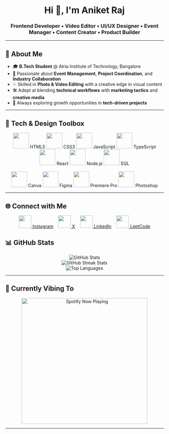 <!-- Profile Header -->
<h1 align="center">Hi 👋, I'm Aniket Raj</h1>
<h3 align="center">Frontend Developer • Video Editor • UI/UX Designer • Event Manager • Content Creator • Product Builder</h3>

---

## 🚀 About Me  

- 🎓 **B.Tech Student** @ Atria Institute of Technology, Bangalore  
- 🎯 Passionate about **Event Management**, **Project Coordination**, and **Industry Collaboration**  
- ✨ Skilled in **Photo & Video Editing** with a creative edge in visual content  
- 🛠️ Adept at blending **technical workflows** with **marketing tactics** and **creative media**  
- 🌱 Always exploring growth opportunities in **tech-driven projects**  

---

## 🧰 Tech & Design Toolbox
<p align="center">
  <!-- Languages & Frameworks -->
  <img src="https://cdn.jsdelivr.net/gh/devicons/devicon/icons/html5/html5-original.svg" width="50"/> HTML5
  <img src="https://cdn.jsdelivr.net/gh/devicons/devicon/icons/css3/css3-original.svg" width="50"/> CSS3
  <img src="https://cdn.jsdelivr.net/gh/devicons/devicon/icons/javascript/javascript-original.svg" width="50"/> JavaScript
  <img src="https://cdn.jsdelivr.net/gh/devicons/devicon/icons/typescript/typescript-original.svg" width="50"/> TypeScript
  <img src="https://cdn.jsdelivr.net/gh/devicons/devicon/icons/react/react-original.svg" width="50"/> React
  <img src="https://cdn.jsdelivr.net/gh/devicons/devicon/icons/nodejs/nodejs-original.svg" width="50"/> Node.js
  <img src="https://cdn.jsdelivr.net/gh/devicons/devicon/icons/postgresql/postgresql-original.svg" width="50"/> SQL
  <br><br>
  <!-- Design & Editing Tools -->
  <img src="https://cdn.jsdelivr.net/gh/simple-icons/simple-icons/icons/canva.svg" width="50"/> Canva
  <img src="https://cdn.jsdelivr.net/gh/devicons/devicon/icons/figma/figma-original.svg" width="50"/> Figma
  <img src="https://cdn.jsdelivr.net/gh/simple-icons/simple-icons/icons/adobepremierepro.svg" width="50"/> Premiere Pro
  <img src="https://cdn.jsdelivr.net/gh/devicons/devicon/icons/photoshop/photoshop-plain.svg" width="50"/> Photoshop
</p>

---


## 🌐 Connect with Me
<p align="center">
  <a href="https://www.instagram.com/theanikeeeeet/" target="_blank"><img src="https://cdn.jsdelivr.net/gh/simple-icons/simple-icons/icons/instagram.svg" width="40"/> Instagram</a> &nbsp;&nbsp;
  <a href="https://x.com/theanikeeeeet" target="_blank"><img src="https://cdn.jsdelivr.net/gh/simple-icons/simple-icons/icons/x.svg" width="40"/> X</a> &nbsp;&nbsp;
  <a href="https://www.linkedin.com/in/aniket-raj-b2478b292/" target="_blank"><img src="https://cdn.jsdelivr.net/gh/simple-icons/simple-icons/icons/linkedin.svg" width="40"/> LinkedIn</a> &nbsp;&nbsp;
  <a href="https://leetcode.com/u/theanikeeeeet/" target="_blank"><img src="https://cdn.jsdelivr.net/gh/simple-icons/simple-icons/icons/leetcode.svg" width="40"/> LeetCode</a>
</p>

## 📊 GitHub Stats  

<p align="center">
  <img src="https://github-readme-stats.vercel.app/api?username=theanikeeeeet&show_icons=true&theme=radical" alt="GitHub Stats" />
  <br>
  <img src="https://github-readme-streak-stats.herokuapp.com/?user=theanikeeeeet&theme=radical" alt="GitHub Streak Stats" />
  <br>
  <img src="https://github-readme-stats.vercel.app/api/top-langs/?username=theanikeeeeet&layout=compact&theme=radical" alt="Top Languages" />
</p>

---

## 🎵 Currently Vibing To  

<p align="center">
  <a href="https://open.spotify.com/user/lckssbfpmf96of81p37dh51ce" target="_blank">
    <img src="https://spotify-github-profile.kittinanx.com/api/view?uid=lckssbfpmf96of81p37dh51ce&cover_image=true&theme=novatorem&show_offline=false&background_color=121212&bar_color=53b14f&bar_color_cover=true" alt="Spotify Now Playing" width="400"/>
  </a>
</p>

---
